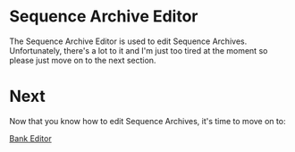 # Sequence Archive Editor
The Sequence Archive Editor is used to edit Sequence Archives. Unfortunately, there's a lot to it and I'm just too tired at the moment so please just move on to the next section.

# Next
Now that you know how to edit Sequence Archives, it's time to move on to:

[Bank Editor](bankEditor.md)